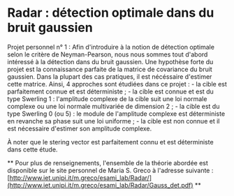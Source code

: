# Radar : détection optimale dans du bruit gaussien

Projet personnel n° 1 :
  Afin d'introduire à la notion de détection optimale selon le critère de Neyman-Pearson, nous nous sommes tout d'abord intéressé à la détection dans du bruit gaussien. Une hypothèse forte du projet est la connaissance parfaite de la matrice de covariance du bruit gaussien. Dans la plupart des cas pratiques, il est nécéssaire d'estimer cette matrice. Ainsi, 4 approches sont étudiées dans ce projet :
    - la cible est parfaitement connue et est déterministe ;
    - la cible est connue et est du type Swerling 1 : l'amplitude complexe de la cible suit une loi normale complexe ou une loi normale multivariée de dimension 2 ;
    - la cible est du type Swerling 0 (ou 5) : le module de l'amplitude complexe est déterministe en revanche sa phase suit une loi uniforme ;
    - la cible est non connue et il est nécessaire d'estimer son amplitude complexe.

À noter que le stering vector est parfaitement connu et est déterministe dans cette étude.

** Pour plus de renseignements, l'ensemble de la théorie abordée est disponible sur le site personnel de Maria S. Greco à l'adresse suivante : [http://www.iet.unipi.it/m.greco/esami_lab/Radar/](http://www.iet.unipi.it/m.greco/esami_lab/Radar/Gauss_det.pdf) **
